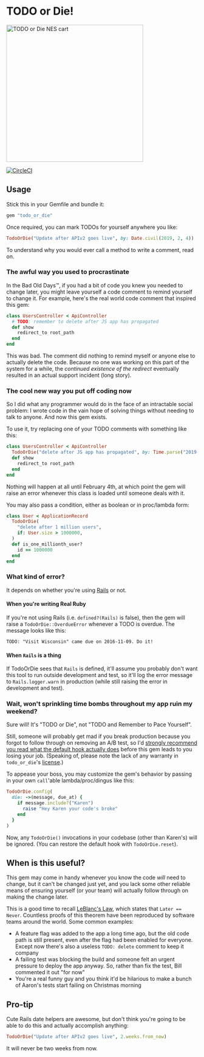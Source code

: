 # TODO or Die!

<img src="https://user-images.githubusercontent.com/79303/50570550-f41a6180-0d5d-11e9-8033-7ea4dfb7261c.jpg" height="360"  alt="TODO or Die NES cart"/>

[![CircleCI](https://circleci.com/gh/searls/todo_or_die/tree/master.svg?style=svg)](https://circleci.com/gh/searls/todo_or_die/tree/master)

## Usage

Stick this in your Gemfile and bundle it:

```ruby
gem "todo_or_die"
```

Once required, you can mark TODOs for yourself anywhere you like:

```ruby
TodoOrDie("Update after APIv2 goes live", by: Date.civil(2019, 2, 4))
```

To understand why you would ever call a method to write a comment, read on.

### The awful way you used to procrastinate

In the Bad Old Days™, if you had a bit of code you knew you needed to change
later, you might leave yourself a code comment to remind yourself to change it.
For example, here's the real world code comment that inspired this gem:

``` ruby
class UsersController < ApiController
  # TODO: remember to delete after JS app has propagated
  def show
    redirect_to root_path
  end
end
```

This was bad. The comment did nothing to remind myself or anyone else to
actually delete the code. Because no one was working on this part of the system
for a while, the _continued existence of the redirect_ eventually resulted in an
actual support incident (long story).

### The cool new way you put off coding now

So I did what any programmer would do in the face of an intractable social
problem: I wrote code in the vain hope of solving things without needing to talk
to anyone. And now this gem exists.

To use it, try replacing one of your TODO comments with something like this:

``` ruby
class UsersController < ApiController
  TodoOrDie("delete after JS app has propagated", by: Time.parse("2019-02-04"))
  def show
    redirect_to root_path
  end
end
```

Nothing will happen at all until February 4th, at which point the gem will
raise an error whenever this class is loaded until someone deals with it.

You may also pass a condition, either as boolean or in proc/lambda form:

``` ruby
class User < ApplicationRecord
  TodoOrDie(
    "delete after 1 million users",
    if: User.size > 1000000,
  )
  def is_one_millionth_user?
    id == 1000000
  end
end
```

### What kind of error?

It depends on whether you're using [Rails](https://rubyonrails.org) or not.

#### When you're writing Real Ruby

If you're not using Rails (i.e. `defined?(Rails)` is false), then the gem will
raise a `TodoOrDie::OverdueError` whenever a TODO is overdue. The message looks
like this:

```
TODO: "Visit Wisconsin" came due on 2016-11-09. Do it!
```

#### When `Rails` is a thing

If TodoOrDie sees that `Rails` is defined, it'll assume you probably don't want
this tool to run outside development and test, so it'll log the error message to
`Rails.logger.warn` in production (while still raising the error in development
and test).

### Wait, won't sprinkling time bombs throughout my app ruin my weekend?

Sure will! It's "TODO or Die", not "TODO and Remember to Pace Yourself".

Still, someone will probably get mad if you break production because you forgot
to follow through on removing an A/B test, so I'd [strongly recommend you read
what the default hook actually does](lib/todo_or_die.rb#L8-L16) before this gem
leads to you losing your job. (Speaking of, please note the lack of any warranty
in `todo_or_die`'s [license](LICENSE.txt).)

To appease your boss, you may customize the gem's behavior by passing in your
own `call`'able lambda/proc/dingus like this:

```ruby
TodoOrDie.config(
  die: ->(message, due_at) {
    if message.include?("Karen")
      raise "Hey Karen your code's broke"
    end
  }
)
```

Now, any `TodoOrDie()` invocations in your codebase (other than Karen's) will be
ignored. (You can restore the default hook with `TodoOrDie.reset`).

## When is this useful?

This gem may come in handy whenever you know the code _will_ need to change,
but it can't be changed just yet, and you lack some other reliable means of
ensuring yourself (or your team) will actually follow through on making the
change later.

This is a good time to recall [LeBlanc's
Law](https://www.quora.com/What-resources-could-I-read-about-Leblancs-law),
which states that `Later == Never`. Countless proofs of this theorem have been
reproduced by software teams around the world. Some common examples:

* A feature flag was added to the app a long time ago, but the old code path is
  still present, even after the flag had been enabled for everyone. Except now
  there's also a useless `TODO: delete` comment to keep it company
* A failing test was blocking the build and someone felt an urgent pressure to
  deploy the app anyway. So, rather than fix the test, Bill commented it out
  "for now"
* You're a real funny guy and you think it'd be hilarious to make a bunch of
  Aaron's tests start failing on Christmas morning

## Pro-tip

Cute Rails date helpers are awesome, but don't think you're going to be able to
do this and actually accomplish anything:

```ruby
TodoOrDie("Update after APIv2 goes live", 2.weeks.from_now)
```

It will never be two weeks from now.
